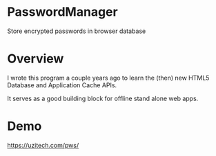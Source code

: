 # PasswordManager
Store encrypted passwords in browser database
# Overview
I wrote this program a couple years ago to learn the (then) new HTML5 Database and Application Cache APIs.

It serves as a good building block for offline stand alone web apps.

# Demo
<https://uzitech.com/pws/>
